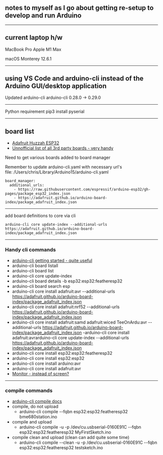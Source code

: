 ## notes to myself as I go about getting re-setup to develop and run Arduino 
---
## current laptop h/w
MacBook Pro
Apple M1 Max

macOS Monterey 
12.6.1

---
## using VS Code and arduino-cli instead of the Arduino GUI/desktop application

Updated arduino-cli
arduino-cli 0.28.0 -> 0.29.0

--- 
Python requirement
pip3 install pyserial

---
## board list

- [Adafruit Huzzah ESP32](https://learn.adafruit.com/adafruit-huzzah32-esp32-feather)
- [Unnofficial list of all 3rd party boards - very handy](https://github.com/arduino/Arduino/wiki/Unofficial-list-of-3rd-party-boards-support-urls)

Need to get various boards added to board manager

Remember to update arduino-cli.yaml with necessary url's \
file: /Users/chris/Library/Arduino15/arduino-cli.yaml

```
board_manager:
  additional_urls:
    - https://raw.githubusercontent.com/espressif/arduino-esp32/gh-pages/package_esp32_index.json
    - https://adafruit.github.io/arduino-board-index/package_adafruit_index.json
```

---
add board definitions to core via cli

    arduino-cli core update-index --additional-urls https://adafruit.github.io/arduino-board-index/package_adafruit_index.json

---
### Handy cli commands
- [arduino-cli getting started - quite useful](https://arduino.github.io/arduino-cli/0.24/getting-started/)
- arduino-cli board listall
- arduino-cli board list
- arduino-cli core update-index
- arduino-cli board details -b esp32:esp32:featheresp32
- arduino-cli board search esp
- arduino-cli core install adafruit:avr --additional-urls https://adafruit.github.io/arduino-board-index/package_adafruit_index.json
- arduino-cli core install adafruit:nrf52 --additional-urls https://adafruit.github.io/arduino-board-index/package_adafruit_index.json
- arduino-cli core install adafruit:samd adafruit:wiced TeeOnArdu:avr --additional-urls https://adafruit.github.io/arduino-board-index/package_adafruit_index.json
-arduino-cli core install adafruit:avrarduino-cli core update-index --additional-urls https://adafruit.github.io/arduino-board-index/package_adafruit_index.json
- arduino-cli core install esp32:esp32:featheresp32
- arduino-cli core install esp32:esp32
- arduino-cli core install arduino:avr
- arduino-cli core install adafruit:avr
- [Monitor - instead of screen?](https://arduino.github.io/arduino-cli/0.24/commands/arduino-cli_monitor/)

---
### compile commands
- [arduino-cli compile docs](https://arduino.github.io/arduino-cli/0.24/commands/arduino-cli_compile/)
- compile, do not upload
  - arduino-cli compile --fqbn esp32:esp32:featheresp32 bme680station.ino
- compile and upload
  - arduino-cli compile -u -p /dev/cu.usbserial-0160E91C --fqbn esp32:esp32:featheresp32 MyFirstSketch.ino
- compile clean and upload (clean can add quite some time)
  - arduino-cli compile --clean -u -p /dev/cu.usbserial-0160E91C --fqbn esp32:esp32:featheresp32 testsketch.ino



